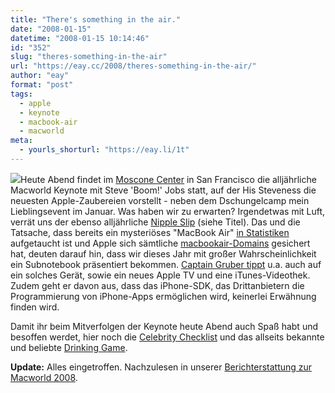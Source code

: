 ```yaml
---
title: "There's something in the air."
date: "2008-01-15"
datetime: "2008-01-15 10:14:46"
id: "352"
slug: "theres-something-in-the-air"
url: "https://eay.cc/2008/theres-something-in-the-air/"
author: "eay"
format: "post"
tags:
  - apple
  - keynote
  - macbook-air
  - macworld
meta:
  - yourls_shorturl: "https://eay.li/1t"
---
```


![](/uploads/2008/mwsf08.jpg)Heute Abend findet im [Moscone Center](http://en.wikipedia.org/wiki/Moscone_Center) in San Francisco die alljährliche Macworld Keynote mit Steve 'Boom!' Jobs statt, auf der His Steveness die neuesten Apple-Zaubereien vorstellt - neben dem Dschungelcamp mein Lieblingsevent im Januar. Was haben wir zu erwarten? Irgendetwas mit Luft, verrät uns der ebenso alljährliche [Nipple Slip](http://www.fscklog.com/2008/01/theres-somethin.html) (siehe Titel). Das und die Tatsache, dass bereits ein mysteriöses "MacBook Air" [in Statistiken](http://www.fscklog.com/2008/01/macbook-air.html) aufgetaucht ist und Apple sich sämtliche [macbookair-Domains](http://www.fscklog.com/2008/01/apple-sichert-s.html) gesichert hat, deuten darauf hin, dass wir dieses Jahr mit großer Wahrscheinlichkeit ein Subnotebook präsentiert bekommen. [Captain Gruber tippt](http://daringfireball.net/2008/01/macworld_expo_predictions) u.a. auch auf ein solches Gerät, sowie ein neues Apple TV und eine iTunes-Videothek. Zudem geht er davon aus, dass das iPhone-SDK, das Drittanbietern die Programmierung von iPhone-Apps ermöglichen wird, keinerlei Erwähnung finden wird.

Damit ihr beim Mitverfolgen der Keynote heute Abend auch Spaß habt und besoffen werdet, hier noch die [Celebrity Checklist](http://www.geekculture.com/joyoftech/joyarchives/1056.html) und das allseits bekannte und beliebte [Drinking Game](http://www.flickr.com/photos/70081891@N00/349784947/).

**Update:** Alles eingetroffen. Nachzulesen in unserer [Berichterstattung zur Macworld 2008](//eay.cc/2008/macworld-2008/).

